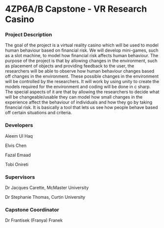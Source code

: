 # 4ZP6A/B Capstone - VR Research Casino

### Project Description
The goal of the project is a virtual reality casino which will be used to model human behaviour based on financial risk. We will develop mini-games, such as a slot machine, to model how financial risk affects human behaviour. The purpose of the project is that by allowing changes in the environment, such as placement of objects and providing feedback to the user, the researchers will be able to observe how human behaviour changes based off changes in the environment. These possible changes in the environment will be controlled by the researchers. It will work by using unity to create the models required for the environment and coding will be done in c sharp. The special aspects of it are that by allowing the researchers to decide what will be changeable/usable they can model how small changes in the experience affect the behaviour of individuals and how they go by taking financial risk. It is basically a tool that lets us see how people behave based off certain situations and criteria.

### Developers
Aleem Ul Haq

Elvis Chen

Fazal Emaad

Tobi Onireti 

### Supervisors
Dr Jacques Carette, McMaster University

Dr Stephanie Thomas, Curtin University

### Capstone Coordinator
Dr Frantisek (Franya) Franek
